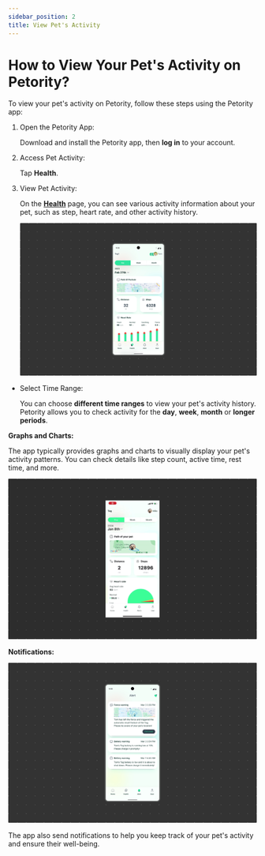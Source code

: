 ```yaml
---
sidebar_position: 2
title: View Pet's Activity
---
```


# How to View Your Pet's Activity on Petority?

To view your pet's activity on Petority, follow these steps using the Petority app:

1. Open the Petority App:

	Download and install the Petority app, then **log in** to your account.
2. Access Pet Activity:

	Tap **Health**.
3. View Pet Activity:

	On the **[Health](/docs/petority/features/health-monitoring)** page, you can see various activity information about your pet, such as step, heart rate, and other activity history.

	![step](/img/health/Health.jpg)
    
+ Select Time Range:

	You can choose **different time ranges** to view your pet's activity history. Petority allows you to check activity for the **day**, **week**, **month** or **longer periods**.

**Graphs and Charts:**

The app typically provides graphs and charts to visually display your pet's activity patterns. You can check details like step count, active time, rest time, and more.

![step](/img/get-to-know/Comprehensive-Health-Insights.gif)

**Notifications:**

![alert](/img/pet/Notification.jpg)

The app also send notifications to help you keep track of your pet's activity and ensure their well-being.
